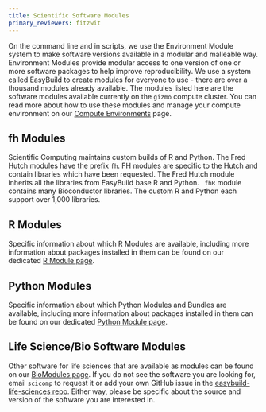 ```yaml
---
title: Scientific Software Modules
primary_reviewers: fitzwit
---
```


On the command line and in scripts, we use the Environment Module system to make software versions available in a modular and malleable way. Environment Modules provide modular access to one version of one or more software packages to help improve reproducibility. We use a system called EasyBuild to create modules for everyone to use - there are over a thousand modules already available. The modules listed here are the software modules available currently on the `gizmo` compute cluster.
You can read more about how to use these modules and manage your compute environment on our [Compute Environments](/scicomputing/compute_environments/) page.

## fh Modules
Scientific Computing maintains custom builds of R and Python.
The Fred Hutch modules have the prefix `fh`.  FH modules are specific to the Hutch and contain libraries which have been requested.  The Fred Hutch module inherits all
the libraries from EasyBuild base R and Python. ` fhR` module contains many Bioconductor libraries. The custom R and Python each support over 1,000 libraries.
 
## R Modules
Specific information about which R Modules are available, including more information about packages installed in them can be found on our dedicated [R Module page](/rModules/).

## Python Modules
Specific information about which Python Modules and Bundles are available, including more information about packages installed in them can be found on our dedicated [Python Module page](/pythonModules/).

## Life Science/Bio Software Modules
Other software for life sciences that are available as modules can be found on our [BioModules page](/scicomputing/bio-modules-18.04/).  If you do not see the software you are looking for, email `scicomp` to request it or add your own GitHub issue in the [easybuild-life-sciences repo](https://github.com/FredHutch/easybuild-life-sciences).  Either way, please be specific about the source and version of the software you are interested in.  
